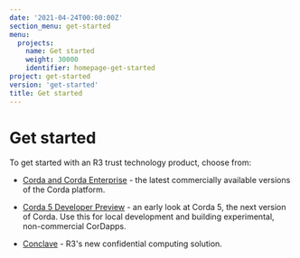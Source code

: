```yaml
---
date: '2021-04-24T00:00:00Z'
section_menu: get-started
menu:
  projects:
    name: Get started
    weight: 30000
    identifier: homepage-get-started
project: get-started
version: 'get-started'
title: Get started
---
```


# Get started

To get started with an R3 trust technology product, choose from:

* [Corda and Corda Enterprise](../../en/get-started/getting-started-with-corda-4.md) - the latest commercially available versions of the Corda platform.

* [Corda 5 Developer Preview](../../en/get-started/getting-started-with-corda-5.md) - an early look at Corda 5, the next version of Corda. Use this for local development and building experimental, non-commercial CorDapps.

* [Conclave](https://docs.conclave.net/) - R3's new confidential computing solution.
